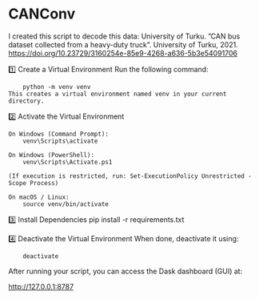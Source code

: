# CANConv

I created this script to decode this data:
University of Turku. ”CAN bus dataset collected from a heavy-duty truck”. University of Turku, 2021. https://doi.org/10.23729/3160254e-85e9-4268-a636-5b3e54091706

1️⃣ Create a Virtual Environment
    Run the following command:

        python -m venv venv
    This creates a virtual environment named venv in your current directory.

2️⃣ Activate the Virtual Environment

    On Windows (Command Prompt):
        venv\Scripts\activate

    On Windows (PowerShell):
        venv\Scripts\Activate.ps1

    (If execution is restricted, run: Set-ExecutionPolicy Unrestricted -Scope Process)

    On macOS / Linux:
        source venv/bin/activate

3️⃣ Install Dependencies
    pip install -r requirements.txt


4️⃣ Deactivate the Virtual Environment
    When done, deactivate it using:

        deactivate

After running your script, you can access the Dask dashboard (GUI) at:

http://127.0.0.1:8787
